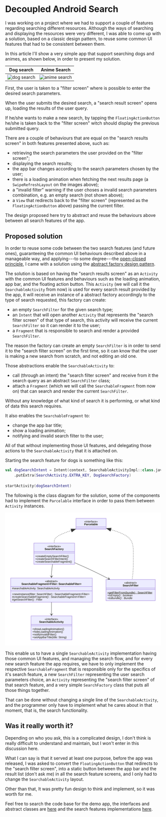 # Decoupled Android Search

I was working on a project where we had to support a couple of features regarding searching different resources. Although the ways of searching and displaying the resources were very different, I was able to come up with a solution, based on a classic design pattern, to reuse some common UI features that had to be consistent between them.

In this article I'll show a very simple app that support searching dogs and animes, as shown below, in order to present my solution.

| Dog search                           | Anime Search                             |
|--------------------------------------|------------------------------------------|
| ![dog search](images/dog-search.gif) | ![anime search](images/anime-search.gif) |

First, the user is taken to a "filter screen" where is possible to enter the desired search parameters. 

When the user submits the desired search, a "search result screen" opens up, loading the results of the user query.

If he/she wants to make a new search, by tapping the `FloatingActionButton` he/she is taken back to the "filter screen" witch should display the previous submitted query.

There are a couple of behaviours that are equal on the "search results screen" in both features presented above, such as:

* retrieving the search parameters the user provided on the "filter screen";
* displaying the search results;
* the app bar changes according to the search parameters chosen by the user;
* there is a loading animation when fetching the next results page (a `SwipeRefreshLayout` on the images above);
* a "invalid filter" warning if the user choses a invalid search parameters combination, e.g. an empty search (not shown above);
* a `View` that redirects back to the "filter screen" (represented as the `FloatingActionButton` above) passing the current filter.

The design proposed here try to abstract and reuse the behaviours above between all search features of the app.

## Proposed solution

In order to reuse some code between the two search features (and future ones), guaranteeing the common UI behaviours described above in a manageable way, and applying---to some degree---the [open-closed principle](https://en.wikipedia.org/wiki/Open%E2%80%93closed_principle), I came with a solution using the [abstract factory design pattern](https://en.wikipedia.org/wiki/Abstract_factory_pattern).

The solution is based on having the "search results screen" as an `Activity` with the common UI features and behaviours such as the loading animation, app bar, and the floating action button. This `Activity` (we will call it the `SearchableActivity` from now) is used for every search result provided by the app, it will receive an instance of a abstract factory accordingly to the type of search requested, this factory can create:

* an empty `SearchFilter` for the given search type;
* an `Intent` that will open another `Activity` that represents the "search filter screen" of that type of search, this activity will receive the current `SearchFilter` so it can render it to the user;
* a `Fragment` that is responsible to search and render a provided `SearchFilter`.

The reason the factory can create an empty `SearchFilter` is in order to send it to the "search filter screen" on the first time, so it can know that the user is making a new search from scratch, and not editing an old one.

Those abstractions enable the `SearchableActivity` to:

* call (through an intent) the "search filter screen" and receive from it the search query as an abstract `SearchFilter` class;
* attach a `Fragment` (which we will call the `SearchableFragment` from now on) that can search and render the current `SearchFilter`.

Without any knowledge of what kind of search it is performing, or what kind of data this search requires.

It also enables the `SearchableFragment` to:

* change the app bar title;
* show a loading animation;
* notifying and invalid search filter to the user;

All of that without implementing those UI features, and delegating those actions to the `SearchableActivity` that it is attached on.

Starting the search feature for dogs is something like this:

```kotlin
val dogSearchIntent = Intent(context, SearchableActivityImpl::class.java)
	.putExtra(SearchActivity.EXTRA_KEY, DogSearchFactory)

startActivity(dogSearchIntent)
```

The following is the class diagram for the solution, some of the components had to implement the `Parcelable` interface in order to pass them between `Activity` instances.

[![diagram](images/decoupled-search-class-diagram.svg "Diagram")](https://mermaid-js.github.io/mermaid-live-editor/#/edit/eyJjb2RlIjoiY2xhc3NEaWFncmFtXG5cbiAgY2xhc3MgU2VhcmNoRmFjdG9yeSB7XG4gICAgPDxpbnRlcmZhY2U-PlxuICAgICtjcmVhdGVFbXB0eVNlYXJjaEZpbHRlcigpOiBTZWFyY2hGaWx0ZXJcbiAgICArY3JlYXRlU2VhcmNoRmlsdGVySW50ZW50KCk6IEludGVudFxuICAgICtjcmVhdGVTZWFyY2hhYmxlRnJhZ21lbnQoKTogU2VhcmNoYWJsZUZyYWdtZW50PFNlYXJjaEZpbHRlcj5cbiAgfVxuXG4gIGNsYXNzIFNlYXJjaGFibGVBY3Rpdml0eSB7XG4gICAgPDxpbnRlcmZhY2U-PlxuICAgICtzaG93TG9hZGluZ0FuaW1hdGlvbigpXG4gICAgK2hpZGVMb2FkaW5nQW5pbWF0aW9uKClcbiAgICArbm90aWZ5SW52YWxpZEZpbHRlcigpXG4gICAgK3NldEFwcEJhclRpdGxlKHRpdGxlOiBTdHJpbmcpXG4gIH1cblxuICBjbGFzcyBTZWFyY2hhYmxlRnJhZ21lbnR-RmlsdGVyOiBTZWFyY2hhYmxlRmlsdGVyfntcbiAgICA8PGFic3RyYWN0Pj5cbiAgICAjc2VhcmNoYWJsZUFjdGl2aXR5OiBTZWFyY2hhYmxlQWN0aXZpdHlcblxuICAgICtuZXdJbnN0YW5jZShmaWx0ZXI6IFNlYXJjaEZpbHRlcikgU2VhcmNoYWJsZUZyYWdtZW50fkZpbHRlcn5cbiAgICAjY3JlYXRlU2VhcmNoYWJsZUZyYWdtZW50KCkqIFNlYXJjaGFibGVGcmFnbWVudH5GaWx0ZXJ-XG4gICAgI2dldFNlYXJjaEZpbHRlcigpIEZpbHRlclxuICB9XG5cbiAgY2xhc3MgU2VhcmNoRmlsdGVyIHtcbiAgICA8PGFic3RyYWN0Pj5cbiAgICArZ2V0RmlsdGVyRnJvbShidW5kbGUpJCBTZWFyY2hGaWx0ZXJcbiAgICAraXNFbXB0eSgpKiBib29sZWFuXG4gICAgK3RvQnVuZGxlKCkqIEJ1bmRsZVxuICB9XG4gIFxuICBjbGFzcyBQYXJjZWxhYmxlIHtcbiAgICA8PGludGVyZmFjZT4-XG4gIH1cblxuICBQYXJjZWxhYmxlIDx8Li4gU2VhcmNoRmFjdG9yeVxuICBQYXJjZWxhYmxlIDx8Li4gU2VhcmNoRmlsdGVyXG4gIFNlYXJjaEZhY3RvcnkgLS0-IFNlYXJjaGFibGVGcmFnbWVudFxuICBTZWFyY2hGYWN0b3J5IC0tPiBTZWFyY2hGaWx0ZXJcbiAgXG4gIFNlYXJjaGFibGVGcmFnbWVudCAtLT4gU2VhcmNoYWJsZUFjdGl2aXR5XG5cdFx0XHRcdFx0IiwibWVybWFpZCI6eyJ0aGVtZSI6ImRlZmF1bHQifSwidXBkYXRlRWRpdG9yIjpmYWxzZX0)

This enable us to have a single `SearchableActivity` implementation having those common UI features, and managing the search flow, and for every new search feature the app requires, we have to only implement the respective `SearchableFragment` that is responsible only for the specifics of it's search feature, a new `SearchFilter` representing the user search parameters choice, an `Activity` representing the "search filter screen" of that search feature, and a very simple `SearchFactory` class that puts all those things together.

That can be done without changing a single line of the `SearchableActivity`, and the programmer only have to implement what he cares about in that moment, that is, the search functionality.

## Was it really worth it?

Depending on who you ask, this is a complicated design, I don't think is really difficult to understand and maintain, but I won't enter in this discussion here.

What I can say is that it served at least one purpose, before the app was released, I was asked to convert the `FloatingActionButton` that redirects to the "search filter screen", into a static button between the app bar and the result list (don't ask me) in all the search feature screens, and I only had to change the `SearchableActivity` layout.

Other than that, It was pretty fun design to think and implement, so it was worth for me.

Feel free to search the code base for the demo app, the interfaces and abstract classes are [here](app/src/main/java/com/example/decoupled_android_search/features/search/contract) and the search features implementations [here](app/src/main/java/com/example/decoupled_android_search/features/search/impl).

